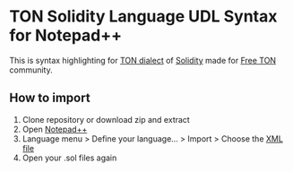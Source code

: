 # TON Solidity Language UDL Syntax for Notepad++

This is syntax highlighting for [TON dialect](https://github.com/tonlabs/TON-Solidity-Compiler/blob/master/API.md) of [Solidity](https://docs.soliditylang.org/en/v0.7.4/) made for [Free TON](https://freeton.org) community.

## How to import

1. Clone repository or download zip and extract
2. Open [Notepad++](https://github.com/notepad-plus-plus/notepad-plus-plus)
3. Language menu > Define your language... > Import > Choose the [XML file](TON_Solidity_v2.xml)
4. Open your .sol files again
